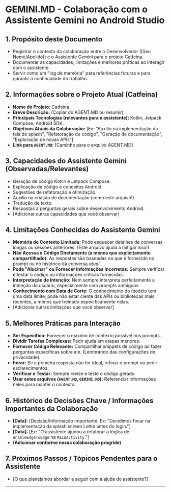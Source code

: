 # GEMINI.MD - Colaboração com o Assistente Gemini no Android Studio

## 1. Propósito deste Documento

*   Registrar o contexto da colaboração entre o Desenvolvedor ([Seu Nome/Apelido]) e o Assistente Gemini para o projeto Catfeina.
*   Documentar as capacidades, limitações e melhores práticas ao interagir com o assistente.
*   Servir como um "log de memória" para referências futuras e para garantir a continuidade do trabalho.

## 2. Informações sobre o Projeto Atual (Catfeina)

*   **Nome do Projeto:** Catfeina
*   **Breve Descrição:** (Copiar do AGENT.MD ou resumir)
*   **Principais Tecnologias (relevantes para o assistente):** Kotlin, Jetpack Compose, Android SDK.
*   **Objetivos Atuais da Colaboração:** [Ex: "Auxílio na implementação da tela de splash", "Refatoração de código", "Geração de documentação", "Exploração de novas APIs"]
*   **Link para `AGENT.MD`:** [Caminho para o arquivo AGENT.MD]

## 3. Capacidades do Assistente Gemini (Observadas/Relevantes)

*   Geração de código Kotlin e Jetpack Compose.
*   Explicação de código e conceitos Android.
*   Sugestões de refatoração e otimização.
*   Auxílio na criação de documentação (como este arquivo!).
*   Tradução de texto.
*   Respostas a perguntas gerais sobre desenvolvimento Android.
*   [Adicionar outras capacidades que você observar]

## 4. Limitações Conhecidas do Assistente Gemini

*   **Memória de Contexto Limitada:** Pode esquecer detalhes de conversas longas ou sessões anteriores. (Este arquivo ajuda a mitigar isso!)
*   **Não Acessa o Código Diretamente (a menos que explicitamente compartilhado):** As respostas são baseadas no que é fornecido no prompt ou no histórico da conversa *atual*.
*   **Pode "Alucinar" ou Fornecer Informações Incorretas:** Sempre verificar e testar o código ou informações críticas fornecidas.
*   **Interpretação de Intenção:** Nem sempre interpreta perfeitamente a intenção do usuário, especialmente com prompts ambíguos.
*   **Conhecimento com Data de Corte:** O conhecimento do modelo tem uma data limite; pode não estar ciente das APIs ou bibliotecas mais recentes, a menos que treinado especificamente nelas.
*   [Adicionar outras limitações que você observar]

## 5. Melhores Práticas para Interação

*   **Ser Específico:** Fornecer o máximo de contexto possível nos prompts.
*   **Dividir Tarefas Complexas:** Pedir ajuda em etapas menores.
*   **Fornecer Código Relevante:** Compartilhar snippets de código ao fazer perguntas específicas sobre ele. (Lembrando das configurações de privacidade).
*   **Iterar:** Se a primeira resposta não for ideal, refinar o prompt ou pedir esclarecimentos.
*   **Verificar e Testar:** Sempre revise e teste o código gerado.
*   **Usar estes arquivos (`AGENT.MD`, `GEMINI.MD`):** Referenciar informações neles para manter o contexto.

## 6. Histórico de Decisões Chave / Informações Importantes da Colaboração

*   **[Data]:** [Decisão/Informação Importante. Ex: "Decidimos focar na implementação da splash screen Lottie antes do login."]
*   **[Data]:** [Ex: "O assistente ajudou a refatorar a lógica de `enableEdgeToEdge` na `MainActivity`."]
*   **(Adicionar conforme nossa colaboração progride)**

## 7. Próximos Passos / Tópicos Pendentes para o Assistente

*   [O que planejamos abordar a seguir com a ajuda do assistente?]

---
